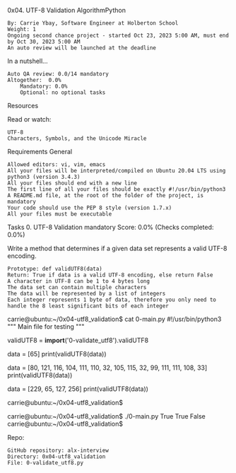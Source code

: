 0x04. UTF-8 Validation
AlgorithmPython

    By: Carrie Ybay, Software Engineer at Holberton School
    Weight: 1
    Ongoing second chance project - started Oct 23, 2023 5:00 AM, must end by Oct 30, 2023 5:00 AM
    An auto review will be launched at the deadline

In a nutshell…

    Auto QA review: 0.0/14 mandatory
    Altogether:  0.0%
        Mandatory: 0.0%
        Optional: no optional tasks

Resources

Read or watch:

    UTF-8
    Characters, Symbols, and the Unicode Miracle

Requirements
General

    Allowed editors: vi, vim, emacs
    All your files will be interpreted/compiled on Ubuntu 20.04 LTS using python3 (version 3.4.3)
    All your files should end with a new line
    The first line of all your files should be exactly #!/usr/bin/python3
    A README.md file, at the root of the folder of the project, is mandatory
    Your code should use the PEP 8 style (version 1.7.x)
    All your files must be executable

Tasks
0. UTF-8 Validation
mandatory
Score: 0.0% (Checks completed: 0.0%)

Write a method that determines if a given data set represents a valid UTF-8 encoding.

    Prototype: def validUTF8(data)
    Return: True if data is a valid UTF-8 encoding, else return False
    A character in UTF-8 can be 1 to 4 bytes long
    The data set can contain multiple characters
    The data will be represented by a list of integers
    Each integer represents 1 byte of data, therefore you only need to handle the 8 least significant bits of each integer

carrie@ubuntu:~/0x04-utf8_validation$ cat 0-main.py
#!/usr/bin/python3
"""
Main file for testing
"""

validUTF8 = __import__('0-validate_utf8').validUTF8

data = [65]
print(validUTF8(data))

data = [80, 121, 116, 104, 111, 110, 32, 105, 115, 32, 99, 111, 111, 108, 33]
print(validUTF8(data))

data = [229, 65, 127, 256]
print(validUTF8(data))

carrie@ubuntu:~/0x04-utf8_validation$

carrie@ubuntu:~/0x04-utf8_validation$ ./0-main.py
True
True
False
carrie@ubuntu:~/0x04-utf8_validation$

Repo:

    GitHub repository: alx-interview
    Directory: 0x04-utf8_validation
    File: 0-validate_utf8.py

